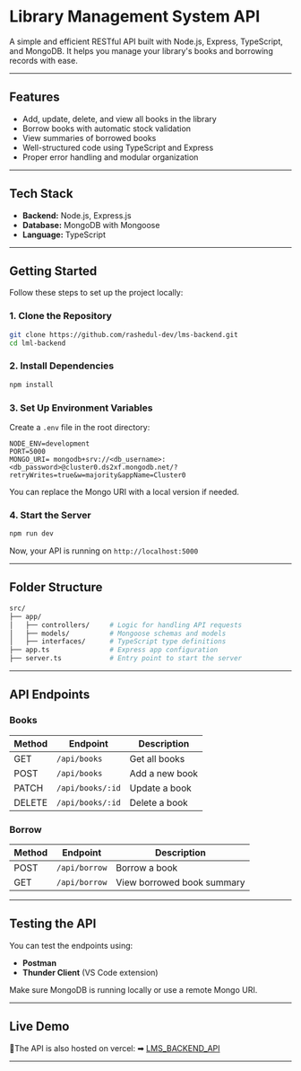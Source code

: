 # Library Management System API

A simple and efficient RESTful API built with Node.js, Express, TypeScript, and MongoDB. It helps you manage your library's books and borrowing records with ease.

---

## Features

- Add, update, delete, and view all books in the library
- Borrow books with automatic stock validation
- View summaries of borrowed books
- Well-structured code using TypeScript and Express
- Proper error handling and modular organization

---

## Tech Stack

- **Backend:** Node.js, Express.js
- **Database:** MongoDB with Mongoose
- **Language:** TypeScript

---

## Getting Started

Follow these steps to set up the project locally:

### 1. Clone the Repository

```bash
git clone https://github.com/rashedul-dev/lms-backend.git
cd lml-backend
```

### 2. Install Dependencies

```bash
npm install
```

### 3. Set Up Environment Variables

Create a `.env` file in the root directory:

```env
NODE_ENV=development
PORT=5000
MONGO_URI= mongodb+srv://<db_username>:<db_password>@cluster0.ds2xf.mongodb.net/?retryWrites=true&w=majority&appName=Cluster0
```

You can replace the Mongo URI with a local version if needed.

### 4. Start the Server

```bash
npm run dev
```

Now, your API is running on `http://localhost:5000`

---

## Folder Structure

```bash
src/
├── app/
│   ├── controllers/     # Logic for handling API requests
│   ├── models/          # Mongoose schemas and models
│   ├── interfaces/      # TypeScript type definitions
├── app.ts               # Express app configuration
├── server.ts            # Entry point to start the server
```

---

## API Endpoints

### Books

| Method | Endpoint         | Description    |
| ------ | ---------------- | -------------- |
| GET    | `/api/books`     | Get all books  |
| POST   | `/api/books`     | Add a new book |
| PATCH  | `/api/books/:id` | Update a book  |
| DELETE | `/api/books/:id` | Delete a book  |

### Borrow

| Method | Endpoint      | Description                |
| ------ | ------------- | -------------------------- |
| POST   | `/api/borrow` | Borrow a book              |
| GET    | `/api/borrow` | View borrowed book summary |

---

## Testing the API

You can test the endpoints using:

- **Postman**
- **Thunder Client** (VS Code extension)

Make sure MongoDB is running locally or use a remote Mongo URI.

---

## Live Demo

🔗The API is also hosted on vercel: ➡ [LMS_BACKEND_API](https://lmsbackendapi.vercel.app/api/books)

---
